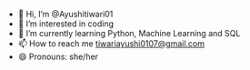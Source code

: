 - 👋 Hi, I’m @Ayushitiwari01
- 👀 I’m interested in coding
- 🌱 I’m currently learning Python, Machine Learning and SQL
- 📫 How to reach me tiwariayushi0107@gmail.com
- 😄 Pronouns: she/her
  

<!---
Ayushitiwari01/Ayushitiwari01 is a ✨ special ✨ repository because its `README.md` (this file) appears on your GitHub profile.
You can click the Preview link to take a look at your changes.
--->
